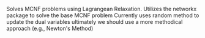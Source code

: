 Solves MCNF problems using Lagrangean Relaxation.
Utilizes the networkx package to solve the base MCNF problem
Currently uses random method to update the dual variables
ultimately we should use a more methodical approach (e.g., Newton's Method)
